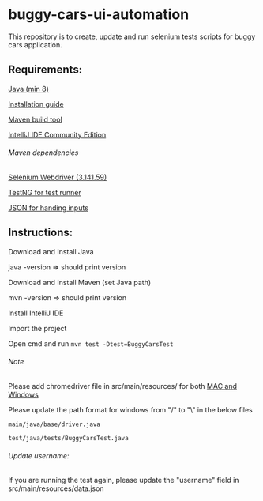 # buggy-cars-ui-automation
This repository is to create, update and run selenium tests scripts for buggy cars application.


## Requirements:
[Java (min 8)](https://www.java.com/en/download/apple.jsp)

[Installation guide](https://www.geeksforgeeks.org/how-to-install-java-on-macos/)

[Maven build tool](https://maven.apache.org/download.cgi)

[IntelliJ IDE Community Edition](https://www.jetbrains.com/idea/download/#section=mac)

###### Maven dependencies

[Selenium Webdriver (3.141.59)](https://mvnrepository.com/artifact/org.seleniumhq.selenium/selenium-java/3.141.59)

[TestNG for test runner](https://mvnrepository.com/artifact/org.testng/testng/6.14.3)

[JSON for handing inputs](https://mvnrepository.com/artifact/com.googlecode.json-simple/json-simple/1.1.1)
 
 
## Instructions:
Download and Install Java

java -version => should print version

Download and Install Maven (set Java path)

mvn -version => should print version

Install IntelliJ IDE

Import the project

Open cmd and run `mvn test -Dtest=BuggyCarsTest`


###### Note
Please add chromedriver file in src/main/resources/ for both [MAC and Windows](https://chromedriver.chromium.org/downloads)

Please update the path format for windows from "/" to "\\" in the below files

`main/java/base/driver.java`

`test/java/tests/BuggyCarsTest.java`


###### Update username:
If you are running the test again, please update the "username" field in src/main/resources/data.json
